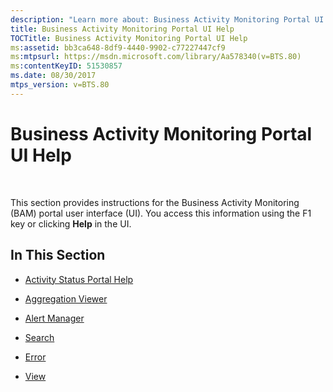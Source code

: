```yaml
---
description: "Learn more about: Business Activity Monitoring Portal UI Help"
title: Business Activity Monitoring Portal UI Help
TOCTitle: Business Activity Monitoring Portal UI Help
ms:assetid: bb3ca648-8df9-4440-9902-c77227447cf9
ms:mtpsurl: https://msdn.microsoft.com/library/Aa578340(v=BTS.80)
ms:contentKeyID: 51530857
ms.date: 08/30/2017
mtps_version: v=BTS.80
---
```


# Business Activity Monitoring Portal UI Help

 

This section provides instructions for the Business Activity Monitoring (BAM) portal user interface (UI). You access this information using the F1 key or clicking **Help** in the UI.

## In This Section

  - [Activity Status Portal Help](activity-status-portal-help.md)

  - [Aggregation Viewer](aggregation-viewer.md)

  - [Alert Manager](alert-manager.md)

  - [Search](search.md)

  - [Error](error.md)

  - [View](view.md)

